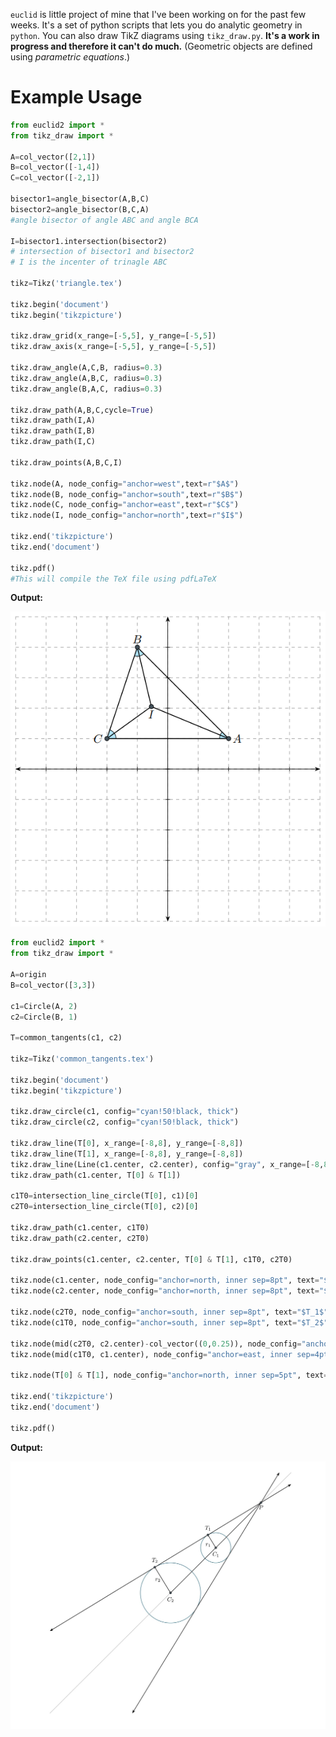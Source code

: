 `euclid` is little project of mine that I've been working on for the past few weeks. It's a set of python scripts 
that lets you do analytic geometry in `python`. You can also draw TikZ diagrams using `tikz_draw.py`. 
**It's a work in progress and therefore it can't do much.** 
(Geometric objects are defined using *parametric equations*.)

# Example Usage

```python
from euclid2 import *
from tikz_draw import *

A=col_vector([2,1])
B=col_vector([-1,4])
C=col_vector([-2,1])

bisector1=angle_bisector(A,B,C)
bisector2=angle_bisector(B,C,A)
#angle bisector of angle ABC and angle BCA

I=bisector1.intersection(bisector2)
# intersection of bisector1 and bisector2
# I is the incenter of trinagle ABC

tikz=Tikz('triangle.tex')

tikz.begin('document')
tikz.begin('tikzpicture')

tikz.draw_grid(x_range=[-5,5], y_range=[-5,5])
tikz.draw_axis(x_range=[-5,5], y_range=[-5,5])

tikz.draw_angle(A,C,B, radius=0.3)
tikz.draw_angle(A,B,C, radius=0.3)
tikz.draw_angle(B,A,C, radius=0.3)

tikz.draw_path(A,B,C,cycle=True)
tikz.draw_path(I,A)
tikz.draw_path(I,B)
tikz.draw_path(I,C)

tikz.draw_points(A,B,C,I)

tikz.node(A, node_config="anchor=west",text=r"$A$")
tikz.node(B, node_config="anchor=south",text=r"$B$")
tikz.node(C, node_config="anchor=east",text=r"$C$")
tikz.node(I, node_config="anchor=north",text=r"$I$")

tikz.end('tikzpicture')
tikz.end('document')

tikz.pdf()
#This will compile the TeX file using pdfLaTeX
```

**Output:**

![Output](doc/example_usage_files/triangle.png)

```python
from euclid2 import *
from tikz_draw import *

A=origin
B=col_vector([3,3])

c1=Circle(A, 2)
c2=Circle(B, 1)

T=common_tangents(c1, c2)

tikz=Tikz('common_tangents.tex')

tikz.begin('document')
tikz.begin('tikzpicture')

tikz.draw_circle(c1, config="cyan!50!black, thick")
tikz.draw_circle(c2, config="cyan!50!black, thick")

tikz.draw_line(T[0], x_range=[-8,8], y_range=[-8,8])
tikz.draw_line(T[1], x_range=[-8,8], y_range=[-8,8])
tikz.draw_line(Line(c1.center, c2.center), config="gray", x_range=[-8,8], y_range=[-8,8])
tikz.draw_path(c1.center, T[0] & T[1])

c1T0=intersection_line_circle(T[0], c1)[0]
c2T0=intersection_line_circle(T[0], c2)[0]

tikz.draw_path(c1.center, c1T0)
tikz.draw_path(c2.center, c2T0)

tikz.draw_points(c1.center, c2.center, T[0] & T[1], c1T0, c2T0)

tikz.node(c1.center, node_config="anchor=north, inner sep=8pt", text="$C_2$")
tikz.node(c2.center, node_config="anchor=north, inner sep=8pt", text="$C_1$")

tikz.node(c2T0, node_config="anchor=south, inner sep=8pt", text="$T_1$")
tikz.node(c1T0, node_config="anchor=south, inner sep=8pt", text="$T_2$")

tikz.node(mid(c2T0, c2.center)-col_vector((0,0.25)), node_config="anchor=east, inner sep=2pt", text="$r_1$")
tikz.node(mid(c1T0, c1.center), node_config="anchor=east, inner sep=4pt", text="$r_2$")

tikz.node(T[0] & T[1], node_config="anchor=north, inner sep=5pt", text="$P$")

tikz.end('tikzpicture')
tikz.end('document')

tikz.pdf()
```

**Output:**

![Output](doc/example_usage_files/common_tangents.jpg)
